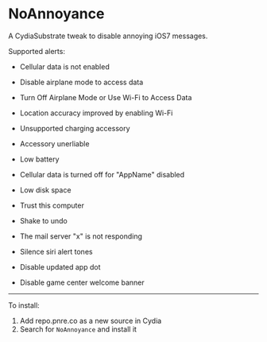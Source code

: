 NoAnnoyance
============

A CydiaSubstrate tweak to disable annoying iOS7 messages.

Supported alerts:

+ Cellular data is not enabled
+ Disable airplane mode to access data
+ Turn Off Airplane Mode or Use Wi-Fi to Access Data
+ Location accuracy improved by enabling Wi-Fi
+ Unsupported charging accessory
+ Accessory unerliable
+ Low battery
+ Cellular data is turned off for "AppName" disabled
+ Low disk space
+ Trust this computer
+ Shake to undo

+ The mail server "x" is not responding

+ Silence siri alert tones

+ Disable updated app dot

+ Disable game center welcome banner

---

To install:

1. Add repo.pnre.co as a new source in Cydia
2. Search for `NoAnnoyance` and install it
